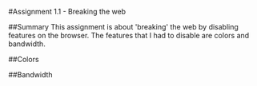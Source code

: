 #Assignment 1.1 - Breaking the web

##Summary
This assignment is about 'breaking' the web by disabling features on the browser. The features that I had to disable are colors and bandwidth.

##Colors


##Bandwidth
